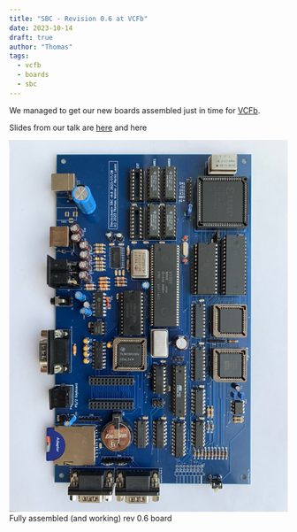 ```yaml
---
title: "SBC - Revision 0.6 at VCFb"
date: 2023-10-14
draft: true
author: "Thomas"
tags:
  - vcfb
  - boards
  - sbc
---
```


We managed to get our new boards assembled just in time for [VCFb](https://www.vcfb.de).

Slides from our talk are [here](images/VCFb23.pdf) and here

![Revision 0.6](images/sbc_0.6.jpg) \
Fully assembled (and working) rev 0.6 board
